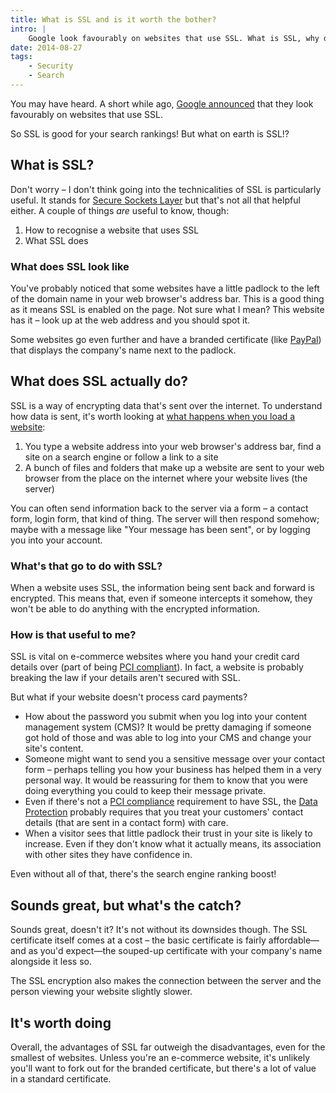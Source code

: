 ```yaml
---
title: What is SSL and is it worth the bother?
intro: |
    Google look favourably on websites that use SSL. What is SSL, why does Google like it and and do the benefits outweigh the costs?
date: 2014-08-27
tags:
    - Security
    - Search
---
```


You may have heard. A short while ago, [Google announced](https://developers.google.com/search/blog/2014/08/https-as-ranking-signal) that they look favourably on websites that use SSL.

So SSL is good for your search rankings! But what on earth is SSL!?


## What is SSL?

Don't worry – I don't think going into the technicalities of SSL is particularly useful. It stands for [Secure Sockets Layer](https://en.wikipedia.org/wiki/Secure_Sockets_Layer) but that's not all that helpful either. A couple of things _are_ useful to know, though:

1. How to recognise a website that uses SSL
2. What SSL does

### What does SSL look like

You've probably noticed that some websites have a little padlock to the left of the domain name in your web browser's address bar. This is a good thing as it means SSL is enabled on the page. Not sure what I mean? This website has it – look up at the web address and you should spot it.

Some websites go even further and have a branded certificate (like [PayPal](https://www.paypal.com/)) that displays the company's name next to the padlock.


## What does SSL actually do?

SSL is a way of encrypting data that's sent over the internet. To understand how data is sent, it's worth looking at [what happens when you load a website](/resources/how-the-web-works):

1. You type a website address into your web browser's address bar, find a site on a search engine or follow a link to a site
2. A bunch of files and folders that make up a website are sent to your web browser from the place on the internet where your website lives (the server)

You can often send information back to the server via a form – a contact form, login form, that kind of thing. The server will then respond somehow; maybe with a message like "Your message has been sent", or by logging you into your account.

### What's that go to do with SSL?

When a website uses SSL, the information being sent back and forward is encrypted. This means that, even if someone intercepts it somehow, they won't be able to do anything with the encrypted information.

### How is that useful to me?

SSL is vital on e-commerce websites where you hand your credit card details over (part of being [PCI compliant](https://www.pcisecuritystandards.org/)). In fact, a website is probably breaking the law if your details aren't secured with SSL.

But what if your website doesn't process card payments?

- How about the password you submit when you log into your content management system (CMS)? It would be pretty damaging if someone got hold of those and was able to log into your CMS and change your site's content.
- Someone might want to send you a sensitive message over your contact form – perhaps telling you how your business has helped them in a very personal way. It would be reassuring for them to know that you were doing everything you could to keep their message private.
- Even if there's not a [PCI compliance](https://www.pcisecuritystandards.org/) requirement to have SSL, the [Data Protection](https://ico.org.uk/for-organisations/) probably requires that you treat your customers' contact details (that are sent in a contact form) with care.
- When a visitor sees that little padlock their trust in your site is likely to increase. Even if they don't know what it actually means, its association with other sites they have confidence in.

Even without all of that, there's the search engine ranking boost!


## Sounds great, but what's the catch?

Sounds great, doesn't it? It's not without its downsides though. The SSL certificate itself comes at a cost – the basic certificate is fairly affordable—and as you'd expect—the souped-up certificate with your company's name alongside it less so.

The SSL encryption also makes the connection between the server and the person viewing your website slightly slower.


## It's worth doing

Overall, the advantages of SSL far outweigh the disadvantages, even for the smallest of websites. Unless you're an e-commerce website, it's unlikely you'll want to fork out for the branded certificate, but there's a lot of value in a standard certificate.
